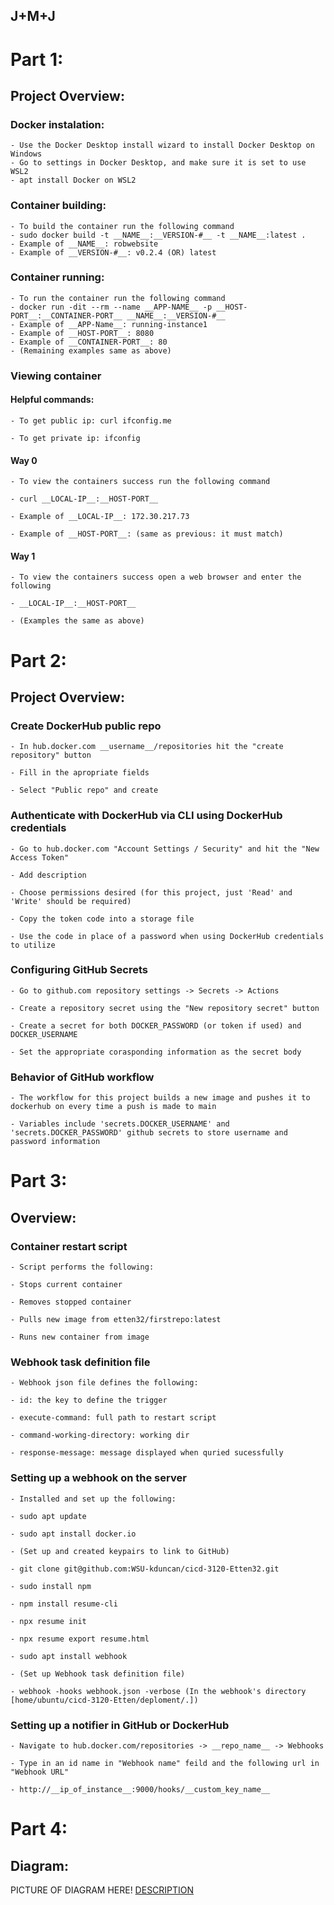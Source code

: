 ## J+M+J

# Part 1:

## Project Overview:

### Docker instalation:
	- Use the Docker Desktop install wizard to install Docker Desktop on Windows
	- Go to settings in Docker Desktop, and make sure it is set to use WSL2
	- apt install Docker on WSL2

### Container building:
	- To build the container run the following command
	- sudo docker build -t __NAME__:__VERSION-#__ -t __NAME__:latest .
	- Example of __NAME__: robwebsite 
	- Example of __VERSION-#__: v0.2.4 (OR) latest

### Container running:
	- To run the container run the following command
	- docker run -dit --rm --name __APP-NAME__ -p __HOST-PORT__:__CONTAINER-PORT__ __NAME__:__VERSION-#__
	- Example of __APP-Name__: running-instance1
	- Example of __HOST-PORT__: 8080
	- Example of __CONTAINER-PORT__: 80
	- (Remaining examples same as above)

### Viewing container

#### Helpful commands:

	- To get public ip: curl ifconfig.me

	- To get private ip: ifconfig

#### Way 0

	- To view the containers success run the following command

	- curl __LOCAL-IP__:__HOST-PORT__

	- Example of __LOCAL-IP__: 172.30.217.73

	- Example of __HOST-PORT__: (same as previous: it must match)

#### Way 1

	- To view the containers success open a web browser and enter the following

	- __LOCAL-IP__:__HOST-PORT__

	- (Examples the same as above)

# Part 2: 

## Project Overview:

### Create DockerHub public repo

	- In hub.docker.com __username__/repositories hit the "create repository" button

	- Fill in the apropriate fields

	- Select "Public repo" and create

### Authenticate with DockerHub via CLI using DockerHub credentials

	- Go to hub.docker.com "Account Settings / Security" and hit the "New Access Token"

	- Add description

	- Choose permissions desired (for this project, just 'Read' and 'Write' should be required)

	- Copy the token code into a storage file

	- Use the code in place of a password when using DockerHub credentials to utilize

### Configuring GitHub Secrets

	- Go to github.com repository settings -> Secrets -> Actions

	- Create a repository secret using the "New repository secret" button

	- Create a secret for both DOCKER_PASSWORD (or token if used) and DOCKER_USERNAME

	- Set the appropriate corasponding information as the secret body

### Behavior of GitHub workflow

	- The workflow for this project builds a new image and pushes it to dockerhub on every time a push is made to main

	- Variables include 'secrets.DOCKER_USERNAME' and 'secrets.DOCKER_PASSWORD' github secrets to store username and password information

# Part 3:

## Overview:

### Container restart script

	- Script performs the following:

	- Stops current container

	- Removes stopped container

	- Pulls new image from etten32/firstrepo:latest

	- Runs new container from image

### Webhook task definition file

	- Webhook json file defines the following:

	- id: the key to define the trigger

	- execute-command: full path to restart script

	- command-working-directory: working dir

	- response-message: message displayed when quried sucessfully

### Setting up a webhook on the server

	- Installed and set up the following:

	- sudo apt update

	- sudo apt install docker.io

	- (Set up and created keypairs to link to GitHub)

	- git clone git@github.com:WSU-kduncan/cicd-3120-Etten32.git

	- sudo install npm

	- npm install resume-cli

	- npx resume init

	- npx resume export resume.html

	- sudo apt install webhook

	- (Set up Webhook task definition file)

	- webhook -hooks webhook.json -verbose (In the webhook's directory [home/ubuntu/cicd-3120-Etten/deploment/.])

### Setting up a notifier in GitHub or DockerHub

	- Navigate to hub.docker.com/repositories -> __repo_name__ -> Webhooks

	- Type in an id name in "Webhook name" feild and the following url in "Webhook URL"

	- http://__ip_of_instance__:9000/hooks/__custom_key_name__

# Part 4:

## Diagram:

PICTURE OF DIAGRAM HERE!
[DESCRIPTION](PATH)

